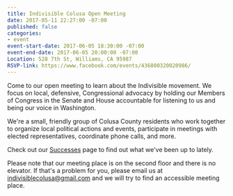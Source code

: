 ```yaml
---
title: Indivisible Colusa Open Meeting
date: 2017-05-11 22:27:00 -07:00
published: false
categories:
- event
event-start-date: 2017-06-05 18:30:00 -07:00
event-end-date: 2017-06-05 20:00:00 -07:00
Location: 528 7th St, Williams, CA 95987
RSVP-link: https://www.facebook.com/events/436800320020986/
---
```


Come to our open meeting to learn about the Indivisible movement. We focus on local, defensive, Congressional advocacy by holding our Members of Congress in the Senate and House accountable for listening to us and being our voice in Washington.

We're a small, friendly group of Colusa County residents who work together to organize local political actions and events, participate in meetings with elected representatives, coordinate phone calls, and more. 

Check out our [Successes](http://indivisiblecolusa.com/successes.html) page to find out what we've been up to lately. 

Please note that our meeting place is on the second floor and there is no elevator. If that's a problem for you, please email us at [indivisiblecolusa@gmail.com](mailto:indivisiblecolusa@gmail.com) and we will try to find an accessible meeting place.